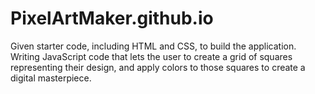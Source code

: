 # PixelArtMaker.github.io
Given starter code, including HTML and CSS, to build the application. Writing JavaScript code that lets the user to create a grid of squares representing their design, and apply colors to those squares to create a digital masterpiece.
